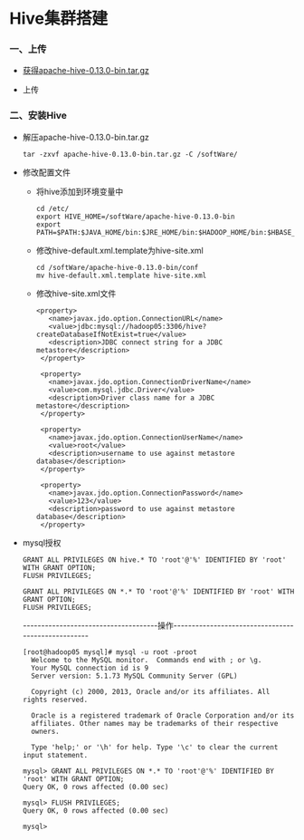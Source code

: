 # Hive集群搭建

### 一、上传

* [获得apache-hive-0.13.0-bin.tar.gz](https://github.com/sunnyandgood/BigData/blob/master/Hive/apache-hive-0.13.0-bin.tar.gz)

* 上传

### 二、安装Hive

* 解压apache-hive-0.13.0-bin.tar.gz

      tar -zxvf apache-hive-0.13.0-bin.tar.gz -C /softWare/
      
* 修改配置文件

     * 将hive添加到环境变量中
     
           cd /etc/
           export HIVE_HOME=/softWare/apache-hive-0.13.0-bin
           export PATH=$PATH:$JAVA_HOME/bin:$JRE_HOME/bin:$HADOOP_HOME/bin:$HBASE_HOME/bin:$HIVE_HOME/bin
     
     * 修改hive-default.xml.template为hive-site.xml
     
           cd /softWare/apache-hive-0.13.0-bin/conf
           mv hive-default.xml.template hive-site.xml
     
     * 修改hive-site.xml文件
     
           <property>
              <name>javax.jdo.option.ConnectionURL</name>
              <value>jdbc:mysql://hadoop05:3306/hive?createDatabaseIfNotExist=true</value>
              <description>JDBC connect string for a JDBC metastore</description>
            </property>

            <property>
              <name>javax.jdo.option.ConnectionDriverName</name>
              <value>com.mysql.jdbc.Driver</value>
              <description>Driver class name for a JDBC metastore</description>
            </property>

            <property>
              <name>javax.jdo.option.ConnectionUserName</name>
              <value>root</value>
              <description>username to use against metastore database</description>
            </property>

            <property>
              <name>javax.jdo.option.ConnectionPassword</name>
              <value>123</value>
              <description>password to use against metastore database</description>
            </property>
     
     
     
     
* mysql授权

      GRANT ALL PRIVILEGES ON hive.* TO 'root'@'%' IDENTIFIED BY 'root' WITH GRANT OPTION;
      FLUSH PRIVILEGES;
      
      GRANT ALL PRIVILEGES ON *.* TO 'root'@'%' IDENTIFIED BY 'root' WITH GRANT OPTION;
      FLUSH PRIVILEGES;
      
     -------------------------------------操作---------------------------------------------------

      [root@hadoop05 mysql]# mysql -u root -proot
        Welcome to the MySQL monitor.  Commands end with ; or \g.
        Your MySQL connection id is 9
        Server version: 5.1.73 MySQL Community Server (GPL)

        Copyright (c) 2000, 2013, Oracle and/or its affiliates. All rights reserved.

        Oracle is a registered trademark of Oracle Corporation and/or its
        affiliates. Other names may be trademarks of their respective
        owners.

        Type 'help;' or '\h' for help. Type '\c' to clear the current input statement.

      mysql> GRANT ALL PRIVILEGES ON *.* TO 'root'@'%' IDENTIFIED BY 'root' WITH GRANT OPTION;
      Query OK, 0 rows affected (0.00 sec)

      mysql> FLUSH PRIVILEGES;
      Query OK, 0 rows affected (0.00 sec)

      mysql>








